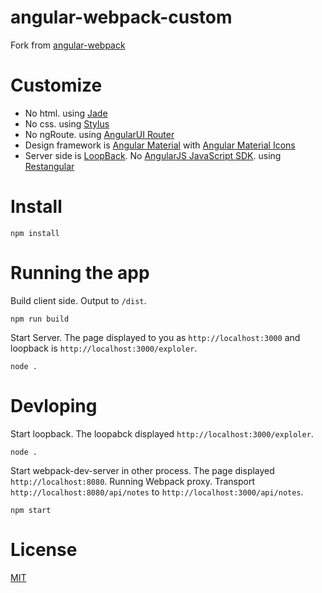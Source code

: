 # angular-webpack-custom

Fork from [angular-webpack](https://github.com/preboot/angular-webpack)

# Customize

* No html. using [Jade](http://jade-lang.com/)
* No css. using [Stylus](http://stylus-lang.com/)
* No ngRoute. using [AngularUI Router](https://github.com/angular-ui/ui-router)
* Design framework is [Angular Material](https://material.angularjs.org/latest/) with [Angular Material Icons](https://klarsys.github.io/angular-material-icons/)
* Server side is [LoopBack](http://loopback.io/). No [AngularJS JavaScript SDK](https://docs.strongloop.com/display/public/LB/AngularJS+JavaScript+SDK). using [Restangular](https://github.com/mgonto/restangular)

# Install

`npm install`

# Running the app

Build client side. Output to `/dist`.
```
npm run build
```

Start Server. The page displayed to you as `http://localhost:3000` and loopback is `http://localhost:3000/exploler`.
```
node .
```

# Devloping

Start loopback. The loopabck displayed `http://localhost:3000/exploler`.
```
node .
```

Start webpack-dev-server in other process. The page displayed `http://localhost:8080`.
Running Webpack proxy. Transport `http://localhost:8080/api/notes` to `http://localhost:3000/api/notes`.
```
npm start
```

# License

[MIT](/LICENSE)
